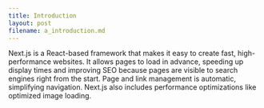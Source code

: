 ```yaml
---
title: Introduction
layout: post
filename: a_introduction.md
--- 
```


Next.js is a React-based framework that makes it easy to create fast, high-performance websites. It allows pages to load in advance, speeding up display times and improving SEO because pages are visible to search engines right from the start. Page and link management is automatic, simplifying navigation. Next.js also includes performance optimizations like optimized image loading.
